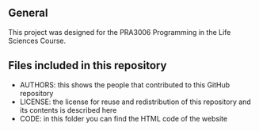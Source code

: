 ## General
This project was designed for the PRA3006 Programming in the Life Sciences Course.

## Files included in this repository
- AUTHORS: this shows the people that contributed to this GitHub repository
- LICENSE: the license for reuse and redistribution of this repository and its contents is described here
- CODE: in this folder you can find the HTML code of the website
